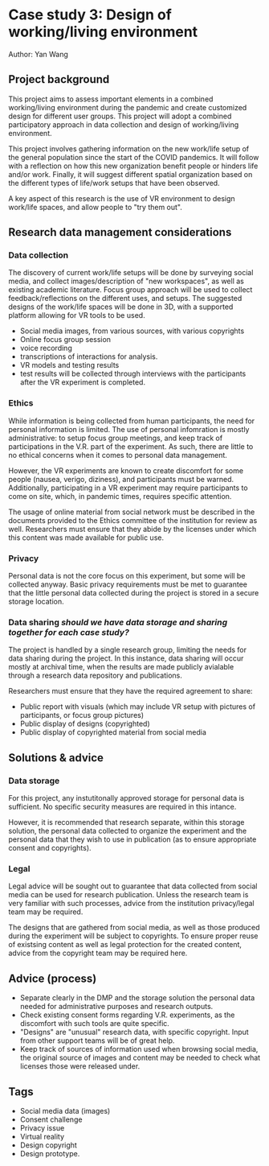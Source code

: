 # Case study 3: Design of working/living environment 

Author: Yan Wang 

## Project background

This project aims to assess important elements in a combined working/living environment during the pandemic and create customized design for different user groups. This project will adopt a combined participatory approach in data collection and design of working/living environment.

This project involves gathering information on the new work/life setup of the general population since the start of the COVID pandemics. It will follow with a reflection on how this new organization benefit people or hinders life and/or work. Finally, it will suggest different spatial organization based on the different types of life/work setups that have been observed.

A key aspect of this research is the use of VR environment to design work/life spaces, and allow people to "try them out". 

## Research data management considerations

### Data collection

The discovery of current work/life setups will be done by surveying social media, and collect images/description of "new workspaces", as well as existing academic literature. Focus group approach will be used to collect feedback/reflections on the different uses, and setups. The suggested designs of the work/life spaces will be done in 3D, with a supported platform allowing for VR tools to be used. 

- Social media images, from various sources, with various copyrights
- Online focus group session
-   voice recording
-   transcriptions of interactions for analysis.
- VR models and testing results
-  test results will be collected through interviews with the participants after the VR experiment is completed.

### Ethics 

While information is being collected from human participants, the need for personal information is limited. The use of personal infomration is mostly administrative: to setup focus group meetings, and keep track of participations in the V.R. part of the experiment. As such, there are little to no ethical concerns when it comes to personal data management. 

However, the VR experiments are known to create discomfort for some people (nausea, verigo, diziness), and participants must be warned. Additionally, participating in a VR experiment may require participants to come on site, which, in pandemic times, requires specific attention. 

The usage of online material from social network must be described in the documents provided to the Ethics committee of the institution for review as well. Researchers must ensure that they abide by the licenses under which this content was made available for public use. 

### Privacy 

Personal data is not the core focus on this experiment, but some will be collected anyway. Basic privacy requirements must be met to guarantee that the little personal data collected during the project is stored in a secure storage location. 

### Data sharing _should we have data storage and sharing together for each case study?_

The project is handled by a single research group, limiting the needs for data sharing during the project. In this instance, data sharing will occur mostly at archival time, when the results are made publicly avialable through a research data repository and publications. 

Researchers must ensure that they have the required agreement to share: 
- Public report with visuals (which may include VR setup with pictures of participants, or focus group pictures)
- Public display of designs (copyrighted)
- Public display of copyrighted material from social media

## Solutions & advice

### Data storage

For this project, any instutitonally approved storage for personal data is sufficient. No specific security measures are required in this intance. 

However, it is recommended that research separate, within this storage solution, the personal data collected to organize the experiment and the personal data that they wish to use in publication (as to ensure appropriate consent and copyrights). 

### Legal 

Legal advice will be sought out to guarantee that data collected from social media can be used for research publication. Unless the research team is very familiar with such processes, advice from the institution privacy/legal team may be required. 

The designs that are gathered from social media, as well as those produced during the experiment will be subject to copyrights. To ensure proper reuse of existsing content as well as legal protection for the created content, advice from the copyright team may be required here.  

## Advice (process)

- Separate clearly in the DMP and the storage solution the personal data needed for administrative purposes and research outputs.
- Check existing consent forms regarding V.R. experiments, as the discomfort with such tools are quite specific.
- "Designs" are "unusual" research data, with specific copyright. Input from other support teams will be of great help.
- Keep track of sources of information used when browsing social media, the original source of images and content may be needed to check what licenses those were released under. 

## Tags 
- Social media data (images)
- Consent challenge
- Privacy issue
- Virtual reality
- Design copyright
- Design prototype. 


